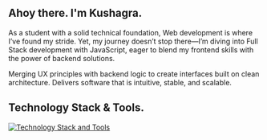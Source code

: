 <h2 align="left">Ahoy there. I'm Kushagra.</h2>


  As a student with a solid technical foundation, Web development is where I’ve found my stride. Yet, my journey doesn’t stop there—I’m diving into Full Stack development with JavaScript, eager to blend my frontend skills with the power of backend solutions.

Merging UX principles with backend logic to create interfaces built on clean architecture. Delivers software that is intuitive, stable, and scalable.

<h2 align="left">Technology Stack & Tools.</h2>

<div align="left">
  <a href="https://github.com/U03KUSHAGRA">
    <img src="https://skillicons.dev/icons?i=python,c,java,cs,dotnet,opencv,html,css,js,mysql,postman,vscode,git,visualstudio" alt="Technology Stack and Tools"/>
  </a>
</div>
